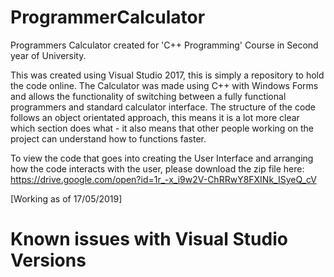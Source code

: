 # ProgrammerCalculator
Programmers Calculator created for 'C++ Programming' Course in Second year of University.

This was created using Visual Studio 2017, this is simply a repository to hold the code online. The Calculator was made using C++ with Windows Forms and allows the functionality of switching between a fully functional programmers and standard calculator interface. The structure of the code follows an object orientated approach, this means it is a lot more clear which section does what - it also means that other people working on the project can understand how to functions faster.

To view the code that goes into creating the User Interface and arranging how the code interacts with the user, please download the zip file here: https://drive.google.com/open?id=1r_-x_i9w2V-ChRRwY8FXINk_ISyeQ_cV 

[Working as of 17/05/2019]
# Known issues with Visual Studio Versions
